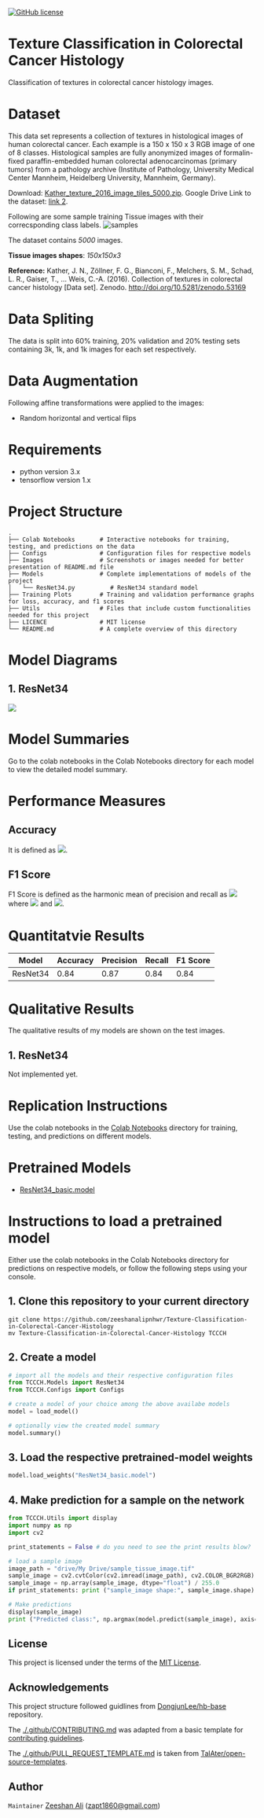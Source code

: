 [![GitHub license](https://img.shields.io/badge/license-MIT-blue.svg)](https://github.com/zeeshanalipnhwr/Texture-Classification-in-Colorectal-Cancer-Histology/blob/master/LICENSE)

# Texture Classification in Colorectal Cancer Histology
Classification of textures in colorectal cancer histology images.

# Dataset
This data set represents a collection of textures in histological images of human colorectal cancer. Each example is a 150 x 150 x 3 RGB image of one of 8 classes. Histological samples are fully anonymized images of formalin-fixed paraffin-embedded human colorectal adenocarcinomas (primary tumors) from a pathology archive (Institute of Pathology, University Medical Center Mannheim, Heidelberg University, Mannheim, Germany).

Download: [Kather_texture_2016_image_tiles_5000.zip](https://zenodo.org/record/53169/files/Kather_texture_2016_image_tiles_5000.zip?download=1). Google Drive Link to the dataset: [link 2](https://drive.google.com/file/d/1auURSHx5iolWqoaD6UTnRyen-B_E0CTK/view?usp=sharing).

Following are some sample training Tissue images with their correcsponding class labels.
![samples](https://github.com/zeeshanalipnhwr/Texture-Classification-in-Colorectal-Cancer-Histology/blob/master/Images/samples.JPG)

The dataset contains *5000* images.

**Tissue images shapes**: *150x150x3*

**Reference:** Kather, J. N., Zöllner, F. G., Bianconi, F., Melchers, S. M., Schad, L. R., Gaiser, T., … Weis, C.-A. (2016). Collection of textures in colorectal cancer histology [Data set]. Zenodo. http://doi.org/10.5281/zenodo.53169

# Data Spliting
The data is split into 60% training, 20% validation and 20% testing sets containing 3k, 1k, and 1k images for each set respectively.

# Data Augmentation
Following affine transformations were applied to the images:
- Random horizontal and vertical flips

# Requirements
- python version 3.x
- tensorflow version 1.x

# Project Structure

    .
    ├── Colab Notebooks       # Interactive notebooks for training, testing, and predictions on the data
    ├── Configs               # Configuration files for respective models
    ├── Images                # Screenshots or images needed for better presentation of README.md file
    ├── Models                # Complete implementations of models of the project
    │   └── ResNet34.py          # ResNet34 standard model
    ├── Training Plots        # Training and validation performance graphs for loss, accuracy, and f1 scores
    ├── Utils                 # Files that include custom functionalities needed for this project
    ├── LICENCE               # MIT license
    └── README.md             # A complete overview of this directory


# Model Diagrams
## 1. ResNet34
<img src="https://github.com/zeeshanalipnhwr/Texture-Classification-in-Colorectal-Cancer-Histology/blob/master/Images/resnet34.png">

# Model Summaries
Go to the colab notebooks in the Colab Notebooks directory for each model to view the detailed model summary.

# Performance Measures

## Accuracy
It is defined as <img src="https://render.githubusercontent.com/render/math?math=accuracy = \frac{TP%2BTN}{TP%2BFP%2BTN%2BFN}">.

## F1 Score
F1 Score is defined as the harmonic mean of precision and recall as <img src="https://render.githubusercontent.com/render/math?math=F_1=\frac{2}{\frac{1}{precision}%2B\frac{1}{recall}}"> where <img src="https://render.githubusercontent.com/render/math?math=precision=\frac{TP}{TP%2BFP}"> and <img src="https://render.githubusercontent.com/render/math?math=recall=\frac{TP}{TP%2BFN}">.

# Quantitatvie Results
| Model | Accuracy | Precision | Recall | F1 Score |
| ------------- | ------------- | ------------- | ------------- | ------------- |
| ResNet34 | 0.84 | 0.87 | 0.84 | 0.84 |

# Qualitative Results
The qualitative results of my models are shown on the test images.

## 1. ResNet34
Not implemented yet.

# Replication Instructions
Use the colab notebooks in the [Colab Notebooks](https://github.com/zeeshanalipanhwar/Texture-Classification-in-Colorectal-Cancer-Histology/tree/master/Colab%20Notebooks) directory for training, testing, and predictions on different models.

# Pretrained Models
- [ResNet34_basic.model](https://drive.google.com/file/d/1yFMnJefgXs0pgjwBaPIRmS5dJtmv0RSR/view?usp=sharing)

# Instructions to load a pretrained model
Either use the colab notebooks in the Colab Notebooks directory for predictions on respective models, or follow the following steps using your console.
## 1. Clone this repository to your current directory

    git clone https://github.com/zeeshanalipnhwr/Texture-Classification-in-Colorectal-Cancer-Histology
    mv Texture-Classification-in-Colorectal-Cancer-Histology TCCCH

## 2. Create a model

```python
# import all the models and their respective configuration files
from TCCCH.Models import ResNet34
from TCCCH.Configs import Configs
```

```python
# create a model of your choice among the above availabe models
model = load_model()
```

```python
# optionally view the created model summary
model.summary()
```

## 3. Load the respective pretrained-model weights

```python
model.load_weights("ResNet34_basic.model")
```

## 4. Make prediction for a sample on the network

```python
from TCCCH.Utils import display
import numpy as np
import cv2

print_statements = False # do you need to see the print results blow?

# load a sample image
image_path = "drive/My Drive/sample_tissue_image.tif"
sample_image = cv2.cvtColor(cv2.imread(image_path), cv2.COLOR_BGR2RGB)
sample_image = np.array(sample_image, dtype="float") / 255.0
if print_statements: print ("sample_image shape:", sample_image.shape)

# Make predictions
display(sample_image)
print ("Predicted class:", np.argmax(model.predict(sample_image), axis=-1))
```

## License
This project is licensed under the terms of the [MIT License](https://github.com/zeeshanalipnhwr/Texture-Classification-in-Colorectal-Cancer-Histology/blob/master/LICENSE).

## Acknowledgements
This project structure followed guidlines from [DongjunLee/hb-base](https://github.com/DongjunLee/hb-base) repository.

The [./.github/CONTRIBUTING.md](https://github.com/zeeshanalipnhwr/Semantic-Segmentation-Keras/blob/master/.github/CONTRIBUTING.md) was adapted from a basic template for [contributing guidelines](https://gist.github.com/briandk/3d2e8b3ec8daf5a27a62).

The [./.github/PULL_REQUEST_TEMPLATE.md](https://github.com/zeeshanalipnhwr/Semantic-Segmentation-Keras/blob/master/.github/PULL_REQUEST_TEMPLATE.md) is taken from [TalAter/open-source-templates](https://github.com/zeeshanalipnhwr/Semantic-Segmentation-Keras/blob/master/.github/PULL_REQUEST_TEMPLATE.md).

## Author
`Maintainer` [Zeeshan Ali](https://github.com/zeeshanalipnhwr) (zapt1860@gmail.com)
